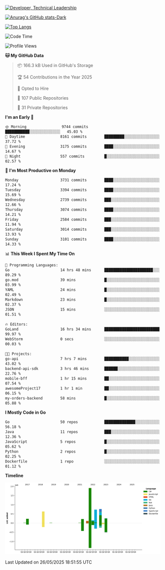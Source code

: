 <div>
  <a href="https://www.linkedin.com/in/arielpineiro/" target="_blank" rel="nofollow noopener noreferrer">
    <img src="https://img.shields.io/badge/-LinkedIn-%230077B5?style=for-the-badge&logo=linkedin&logoColor=white" alt="Developer, Technical Leadership" title="Ariel Piñeiro">
  </a>
</div>

[![Anurag's GitHub stats-Dark](https://github-readme-stats.vercel.app/api?username=arielsrv&show_icons=true&theme=dark#gh-dark-mode-only)](https://github.com/anuraghazra/github-readme-stats#gh-dark-mode-only)

[![Top Langs](https://github-readme-stats.vercel.app/api/top-langs/?username=arielsrv&layout=compact&langs_count=10&theme=dark#gh-dark-mode-only)](https://github.com/anuraghazra/github-readme-stats&theme=dark#gh-dark-mode-only)

<!--START_SECTION:waka-->
![Code Time](http://img.shields.io/badge/Code%20Time-1%2C290%20hrs%2049%20mins-blue)

![Profile Views](http://img.shields.io/badge/Profile%20Views-0-blue)

**🐱 My GitHub Data** 

> 📦 166.3 kB Used in GitHub's Storage 
 > 
> 🏆 54 Contributions in the Year 2025
 > 
> 💼 Opted to Hire
 > 
> 📜 107 Public Repositories 
 > 
> 🔑 31 Private Repositories 
 > 
**I'm an Early 🐤** 

```text
🌞 Morning                9744 commits        ███████████░░░░░░░░░░░░░░   45.03 % 
🌆 Daytime                8161 commits        █████████░░░░░░░░░░░░░░░░   37.72 % 
🌃 Evening                3175 commits        ████░░░░░░░░░░░░░░░░░░░░░   14.67 % 
🌙 Night                  557 commits         █░░░░░░░░░░░░░░░░░░░░░░░░   02.57 % 
```
📅 **I'm Most Productive on Monday** 

```text
Monday                   3731 commits        ████░░░░░░░░░░░░░░░░░░░░░   17.24 % 
Tuesday                  3394 commits        ████░░░░░░░░░░░░░░░░░░░░░   15.69 % 
Wednesday                2739 commits        ███░░░░░░░░░░░░░░░░░░░░░░   12.66 % 
Thursday                 3074 commits        ████░░░░░░░░░░░░░░░░░░░░░   14.21 % 
Friday                   2584 commits        ███░░░░░░░░░░░░░░░░░░░░░░   11.94 % 
Saturday                 3014 commits        ███░░░░░░░░░░░░░░░░░░░░░░   13.93 % 
Sunday                   3101 commits        ████░░░░░░░░░░░░░░░░░░░░░   14.33 % 
```


📊 **This Week I Spent My Time On** 

```text
💬 Programming Languages: 
Go                       14 hrs 48 mins      ██████████████████████░░░   89.29 % 
go.mod                   39 mins             █░░░░░░░░░░░░░░░░░░░░░░░░   03.99 % 
YAML                     24 mins             █░░░░░░░░░░░░░░░░░░░░░░░░   02.49 % 
Markdown                 23 mins             █░░░░░░░░░░░░░░░░░░░░░░░░   02.37 % 
JSON                     15 mins             ░░░░░░░░░░░░░░░░░░░░░░░░░   01.51 % 

🔥 Editors: 
GoLand                   16 hrs 34 mins      █████████████████████████   99.97 % 
WebStorm                 0 secs              ░░░░░░░░░░░░░░░░░░░░░░░░░   00.03 % 

🐱‍💻 Projects: 
go-api                   7 hrs 7 mins        ███████████░░░░░░░░░░░░░░   43.02 % 
backend-api-sdk          3 hrs 46 mins       ██████░░░░░░░░░░░░░░░░░░░   22.76 % 
mobile-bff               1 hr 15 mins        ██░░░░░░░░░░░░░░░░░░░░░░░   07.54 % 
awesomeProject17         1 hr 1 min          ██░░░░░░░░░░░░░░░░░░░░░░░   06.15 % 
my-orders-backend        58 mins             █░░░░░░░░░░░░░░░░░░░░░░░░   05.88 % 
```

**I Mostly Code in Go** 

```text
Go                       50 repos            ██████████████░░░░░░░░░░░   56.18 % 
Java                     11 repos            ███░░░░░░░░░░░░░░░░░░░░░░   12.36 % 
JavaScript               5 repos             █░░░░░░░░░░░░░░░░░░░░░░░░   05.62 % 
Python                   2 repos             █░░░░░░░░░░░░░░░░░░░░░░░░   02.25 % 
Dockerfile               1 repo              ░░░░░░░░░░░░░░░░░░░░░░░░░   01.12 % 
```



**Timeline**

![Lines of Code chart](https://raw.githubusercontent.com/arielsrv/arielsrv/main/assets/bar_graph.png)


 Last Updated on 26/05/2025 18:51:55 UTC
<!--END_SECTION:waka-->

